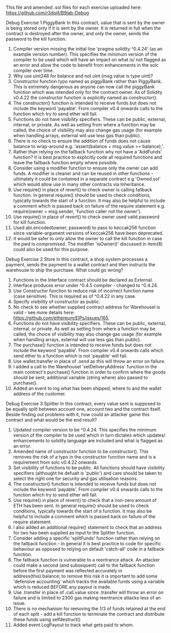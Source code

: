 This file and amended .sol files for each exercise uploaded here:
https://github.com/r3dpill/B9lab-Debug

Debug Exercise 1
PiggyBank
In this contract, value that is sent by the owner is being stored only if it is sent by the owner. It is returned in full when the contract is destroyed after the owner, and only the owner, sends the password to the kill function.

1. Compiler version missing the initial line 'pragma solidity ^0.4.24' (as an example version number). This specifies the minimum version of the compiler to be used which will have an impact on what is/ not flagged as an error and allow the code to benefit from enhancements in the solc compiler over time.
2. Why use uint248 for balance and not uint (msg.value is type uint)?
3. Constructor function typo named as piggyBank rather than PiggyBank. This is extremely dangerous as anyone can now call the piggyBank function which was intended only for the contract owner. As of Solidity v0.4.22 the constructor function is explicitly named as constructor().
4. The constructor() function is intended to receive funds but does not include the keyword 'payable'. From compiler v0.4 onwards calls to the function which try to send ether will fail.
5. Functions do not have visibility specifiers. These can be public, external, internal, or private. As well as setting from where a function may be called, the choice of visibility may also change gas usage (for example when handling arrays, external will use less gas than public).
6. There is no check to ensure the addition of funds does not cause balance to wrap-around
e.g. 'assert(balance + msg.value >= balance);'.
7. Rather than relying on the fallback function why not have a 'AddFunds' function? It is best practice to explicitly code all required functions and leave the fallback function empty where possible.
8. Consider using a modifier function to ensure only the owner can add funds. A modifier is cleaner and can be reused in other functions - ultimately it could be contained in a separate contract e.g 'Owned.sol' which would allow use in many other contracts via Inheritance.
9. Use require() in place of revert() to check owner is calling fallback function. In general require() should be used to check conditions, typically towards the start of a function. It may also be helpful to include a comment which is passed back on failure of the require statement e.g. require(owner = msg.sender, 'function caller not the owner').
10. Use require() in place of revert() to check owner used valid password for kill function.
11. Used abi.encoded(owner,  password) to pass to keccak256 function since variable-argument versions of keccak256 have been deprecated.
12. It would be safer to only allow the owner to call the kill function in case the pwd is compromised. The modifier 'isOwner()' discussed in item(8) could also be used for this purpose.


Debug Exercise 2
Store
In this contract, a shop system processes a payment, sends the payment to a wallet contract and then instructs the warehouse to ship the purchase. What could go wrong?

1. Functions in the Interface contract should be declared as External.
2. Interface produces error under ^0.4.5 compiler - changed to ^0.4.24.
3. Use Constructor function to reduce risk of incorrect function name (case sensitive). This is required as of ^0.4.22 in any case.
4. Specify visibility of constructor as public.
5. No check to see whether supplied contract address for WarehouseI is valid - see more details here:
https://github.com/ethereum/EIPs/issues/165.
6. Functions do not have visibility specifiers. These can be public, external, internal, or private. As well as setting from where a function may be called, the choice of visibility may also change gas usage (for example when handling arrays, external will use less gas than public).
7. The purchase() function is intended to receive funds but does not include the keyword 'payable'. From compiler v0.4 onwards calls which send ether to a function which is not 'payable' will fail.
8. Use wallet.transfer in place of .send as this will throw an error on failure.
9. I added a call to the WarehouseI 'setDeliveryAddress' function in the main contract's purchase() function in order to confirm where the goods should be sent; additional variable (string where) also passed to purchase().
10. Added an event to log what has been shipped, where to and the wallet address of the customer.


Debug Exercise 3
Splitter
In this contract, every value sent is supposed to be equally split between account one, account two and the contract itself. Beside finding out problems with it, how could an attacker game this contract and what would be the end result?

1. Updated compiler version to be ^0.4.24. This specifies the minimum version of the compiler to be used which in turn dictates which updates/ enhancements to solidity language are included and what is flagged as an error.
2. Amended name of constructor function to be constructor(). This removes the risk of a typo in the constructor function name and is a requirement from solc v0.4.22 onwards.
3. Set visibility of functions to be public. All functions should have visibility specifiers (althought he defualt is 'public') and care should be taken to select the right one for security and gas utilisation reasons.
4. The constructor() function is intended to receive funds but does not include the keyword 'payable'. From compiler v0.4 onwards calls to the function which try to send ether will fail.
5. Use require() in place of revert() to check that a non-zero amount of ETH has been sent. In general require() should be used to check conditions, typically towards the start of a function. It may also be helpful to include a comment which is passed back on failure of the require statement.
6. I also added an additional require() statement to check that an address for two has been supplied as input to the Splitter function.
7. Consider adding a specific 'splitFunds' function rather than relying on the fallback function - in general it is best practice to code for specific behaviour as opposed to relying on default 'catch-all' code in a fallback function.
8. The fallback function is vulnerable to a reentrance attack. An attacker could make a second (and subsequent) call to the fallback function before the first payment was reflected accurately in address(this).balance; to remove this risk it is important to add some 'defensive accounting' which tracks the available funds using a variable which is reduced BEFORE any payout is made.
9. Use .transfer in place of .call.value since .transfer will throw an error on failure and is limited to 2300 gas making reentrance attacks less of an issue.
10. There is no mechanism for removing the 1/3 of funds retained at the end of each split - add a kill function to terminate the contract and distribute these funds using selfdestruct()
11. Added event LogPayout to track what gets paid to whom.
